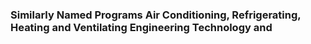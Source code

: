 

### Similarly Named Programs Air Conditioning, Refrigerating, Heating and Ventilating Engineering Technology and

